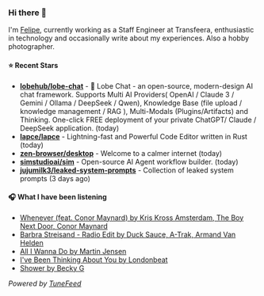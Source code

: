 ### Hi there 👋

I'm [Felipe](https://felipevm.com), currently working as a Staff Engineer at Transfeera, enthusiastic in technology and occasionally write about my experiences. Also a hobby photographer.

#### ⭐ Recent Stars
- **[lobehub/lobe-chat](https://github.com/lobehub/lobe-chat)** - 🤯 Lobe Chat - an open-source, modern-design AI chat framework. Supports Multi AI Providers( OpenAI / Claude 3 / Gemini / Ollama / DeepSeek / Qwen), Knowledge Base (file upload / knowledge management / RAG ), Multi-Modals (Plugins/Artifacts) and Thinking. One-click FREE deployment of your private ChatGPT/ Claude / DeepSeek application. (today)
- **[lapce/lapce](https://github.com/lapce/lapce)** - Lightning-fast and Powerful Code Editor written in Rust (today)
- **[zen-browser/desktop](https://github.com/zen-browser/desktop)** - Welcome to a calmer internet (today)
- **[simstudioai/sim](https://github.com/simstudioai/sim)** - Open-source AI Agent workflow builder. (today)
- **[jujumilk3/leaked-system-prompts](https://github.com/jujumilk3/leaked-system-prompts)** - Collection of leaked system prompts (3 days ago)

#### 🎧 What I have been listening
- [Whenever (feat. Conor Maynard) by Kris Kross Amsterdam, The Boy Next Door, Conor Maynard](https://open.spotify.com/track/3DGar7krWlmrXRFHBcQF6z)
- [Barbra Streisand - Radio Edit by Duck Sauce, A-Trak, Armand Van Helden](https://open.spotify.com/track/782lNGn2rEHVn8JomdtRA7)
- [All I Wanna Do by Martin Jensen](https://open.spotify.com/track/1Cq23W4ZxHTY8QbP40qjEc)
- [I&#39;ve Been Thinking About You by Londonbeat](https://open.spotify.com/track/50PeqUz1BjMw9ayNTk5O4d)
- [Shower by Becky G](https://open.spotify.com/track/3DmW6y7wTEYHJZlLo1r6XJ)

_Powered by [TuneFeed](https://tunefeed.app?ref=github.com)_
